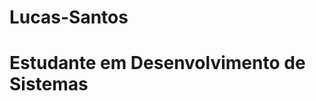 # <strong>Lucas-Santos</strong>

# Estudante em Desenvolvimento de Sistemas



<i class="devicon-linux-plain"></i>

